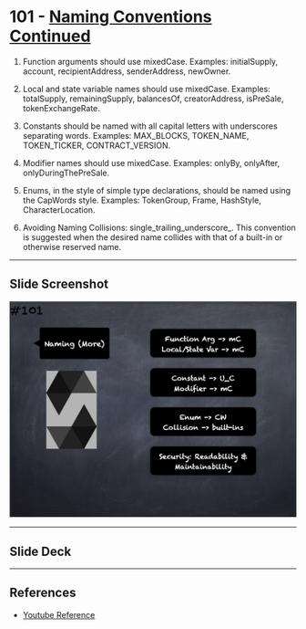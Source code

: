 # 101 - [Naming Conventions Continued](Naming%20Conventions%20Continued.md)
1. Function arguments should use mixedCase. Examples: initialSupply, account, recipientAddress, senderAddress, newOwner.
    
2. Local and state variable names should use mixedCase. Examples: totalSupply, remainingSupply, balancesOf, creatorAddress, isPreSale, tokenExchangeRate.
    
3. Constants should be named with all capital letters with underscores separating words. Examples: MAX_BLOCKS, TOKEN_NAME, TOKEN_TICKER, CONTRACT_VERSION.
    
4. Modifier names should use mixedCase. Examples: onlyBy, onlyAfter, onlyDuringThePreSale.
    
5. Enums, in the style of simple type declarations, should be named using the CapWords style. Examples: TokenGroup, Frame, HashStyle, CharacterLocation.
    
6. Avoiding Naming Collisions: single_trailing_underscore_. This convention is suggested when the desired name collides with that of a built-in or otherwise reserved name.

___
## Slide Screenshot
![101.png](../images/solidity101/101.png)
___
## Slide Deck

___
## References
- [Youtube Reference](https://youtu.be/_oN7XuyhoZA?t=1808)


